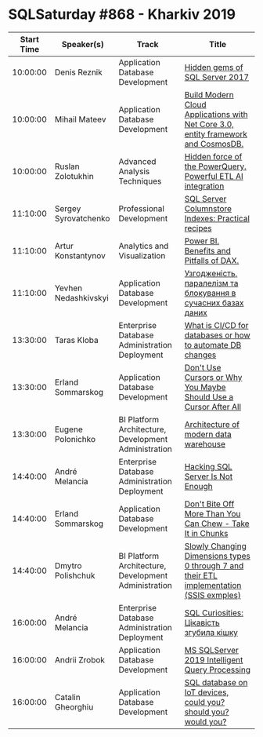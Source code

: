 # SQLSaturday #868 - Kharkiv 2019
Start Time|Speaker(s)|Track|Title
---|---|---|---
10:00:00|Denis Reznik|Application  Database Development|[Hidden gems of SQL Server 2017](90494.md)
10:00:00|Mihail Mateev|Application  Database Development|[Build Modern Cloud Applications with Net Core 3.0, entity framework and CosmosDB.](94876.md)
10:00:00|Ruslan Zolotukhin|Advanced Analysis Techniques|[Hidden force of the PowerQuery. Powerful ETL  AI integration](96811.md)
11:10:00|Sergey Syrovatchenko|Professional Development|[SQL Server Columnstore Indexes: Practical recipes](91833.md)
11:10:00|Artur Konstantynov|Analytics and Visualization|[Power BI. Benefits and Pitfalls of DAX.](95710.md)
11:10:00|Yevhen Nedashkivskyi|Application  Database Development|[Узгодженість, паралелізм та блокування в сучасних базах даних](98016.md)
13:30:00|Taras Kloba|Enterprise Database Administration  Deployment|[What is CI/CD for databases or how to automate DB changes](91305.md)
13:30:00|Erland Sommarskog|Application  Database Development|[Don't Use Cursors or Why You Maybe Should Use a Cursor After All](94814.md)
13:30:00|Eugene Polonichko|BI Platform Architecture, Development  Administration|[Architecture of modern data warehouse](96229.md)
14:40:00|André Melancia|Enterprise Database Administration  Deployment|[Hacking SQL Server Is Not Enough](94276.md)
14:40:00|Erland Sommarskog|Application  Database Development|[Don't Bite Off More Than You Can Chew - Take It in Chunks](94813.md)
14:40:00|Dmytro Polishchuk|BI Platform Architecture, Development  Administration|[Slowly Changing Dimensions types 0 through 7 and their ETL implementation (SSIS exmples)](95707.md)
16:00:00|André Melancia|Enterprise Database Administration  Deployment|[SQL Curiosities: Цікавість згубила кішку](94279.md)
16:00:00|Andrii Zrobok|Application  Database Development|[MS SQLServer 2019 Intelligent Query Processing](94300.md)
16:00:00|Catalin Gheorghiu|Application  Database Development|[SQL database on IoT devices, could you? should you? would you?](98362.md)
